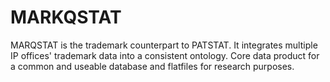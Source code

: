 # MARKQSTAT
MARQSTAT is the trademark counterpart to PATSTAT. It integrates multiple IP offices' trademark data into a consistent ontology.
Core data product for a common and useable database and flatfiles for research purposes.





